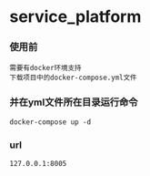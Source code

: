 # service_platform
### 使用前
    需要有docker环境支持
    下载项目中的docker-compose.yml文件

### 并在yml文件所在目录运行命令
    docker-compose up -d

### url
    127.0.0.1:8005
